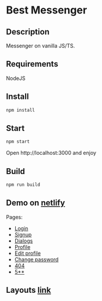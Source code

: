 # Best Messenger

## Description

Messenger on vanilla JS/TS.

## Requirements

NodeJS

## Install

```sh
npm install
```

## Start

```sh
npm start
```

Open http://localhost:3000 and enjoy

## Build

```sh
npm run build
```

## Demo on [netlify](https://bestmessenger.netlify.app/)

Pages:

- [Login](https://bestmessenger.netlify.app/)
- [Signup](https://bestmessenger.netlify.app/signup)
- [Dialogs](https://bestmessenger.netlify.app/dialog)
- [Profile](https://bestmessenger.netlify.app/profile)
- [Edit profile](https://bestmessenger.netlify.app/profile-edit)
- [Change password](https://bestmessenger.netlify.app/change-password)
- [404](https://bestmessenger.netlify.app/404)
- [5\*\*](https://bestmessenger.netlify.app/500)

## Layouts [link](https://www.figma.com/file/24EUnEHGEDNLdOcxg7ULwV/Chat?node-id=0%3A1)
